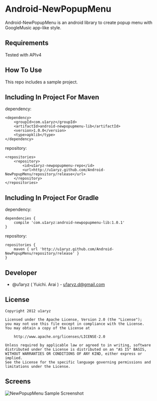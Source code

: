 # Android-NewPopupMenu
Android-NewPopupMenu is an android library to create popup menu with GoogleMusic app-like style.

## Requirements
Tested with APIv4

## How To Use
This repo includes a sample project.

## Including In Project For Maven
dependency:

	<dependency>
	    <groupId>com.u1aryz</groupId>
	    <artifactId>android-newpopupmenu-lib</artifactId>
	    <version>1.0.0</version>
	    <type>apklib</type>
	</dependency>

repository:

	<repositories>
	    <repository>
	        <id>u1aryz-newpopupmenu-repo</id>
	        <url>http://u1aryz.github.com/Android-NewPopupMenu/repository/release</url>
	    </repository>
	</repositories>

## Including In Project For Gradle
dependency:

	dependencies {
	    compile 'com.u1aryz:android-newpopupmenu-lib:1.0.1'
	}

repository:

	repositories {
	    maven { url 'http://u1aryz.github.com/Android-NewPopupMenu/repository/release' }
	}

## Developer
* @u1aryz ( Yuichi. Arai ) - <u1aryz.d@gmail.com>

## License
	Copyright 2012 u1aryz
	
	Licensed under the Apache License, Version 2.0 (the "License");
	you may not use this file except in compliance with the License.
	You may obtain a copy of the License at
	
	    http://www.apache.org/licenses/LICENSE-2.0
	    
	Unless required by applicable law or agreed to in writing, software
	distributed under the License is distributed on an "AS IS" BASIS,
	WITHOUT WARRANTIES OR CONDITIONS OF ANY KIND, either express or implied.
	See the License for the specific language governing permissions and
	limitations under the License.

## Screens
![NewPopupMenu Sample Screenshot][1]

[1]: https://github.com/u1aryz/Android-NewPopupMenu/raw/master/android-newpopupmenu-sample/screens.png